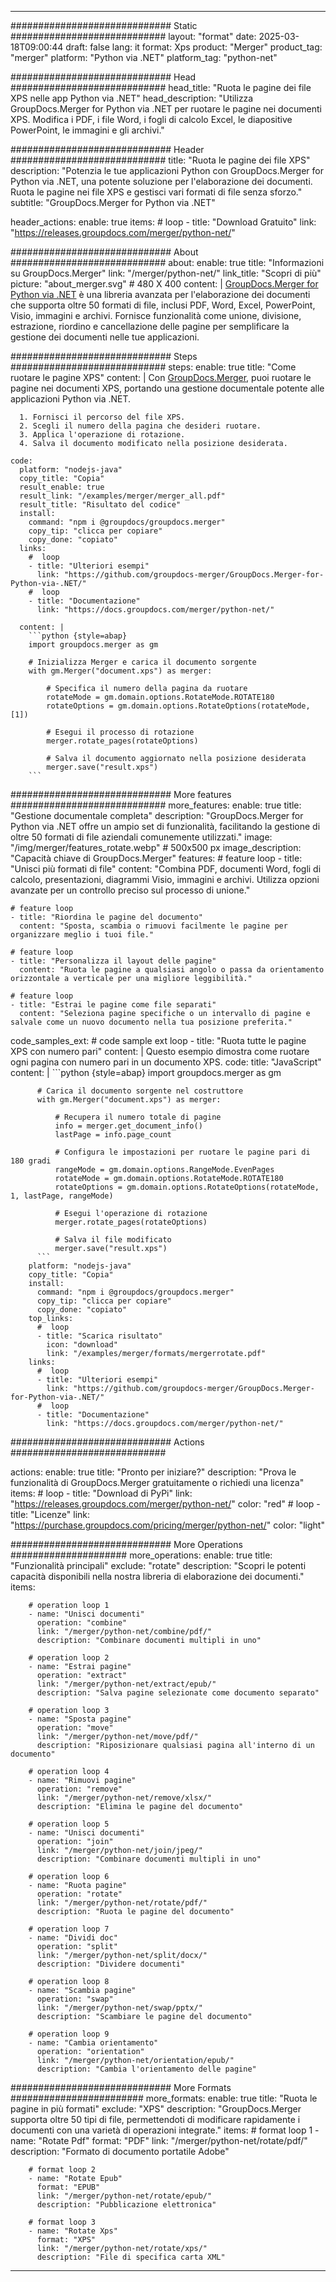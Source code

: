 
---
############################# Static ############################
layout: "format"
date:  2025-03-18T09:00:44
draft: false
lang: it
format: Xps
product: "Merger"
product_tag: "merger"
platform: "Python via .NET"
platform_tag: "python-net"

############################# Head ############################
head_title: "Ruota le pagine dei file XPS nelle app Python via .NET"
head_description: "Utilizza GroupDocs.Merger for Python via .NET per ruotare le pagine nei documenti XPS. Modifica i PDF, i file Word, i fogli di calcolo Excel, le diapositive PowerPoint, le immagini e gli archivi."

############################# Header ############################
title: "Ruota le pagine dei file XPS" 
description: "Potenzia le tue applicazioni Python con GroupDocs.Merger for Python via .NET, una potente soluzione per l'elaborazione dei documenti. Ruota le pagine nei file XPS e gestisci vari formati di file senza sforzo."
subtitle: "GroupDocs.Merger for Python via .NET" 

header_actions:
  enable: true
  items:
    #  loop
    - title: "Download Gratuito"
      link: "https://releases.groupdocs.com/merger/python-net/"
      
############################# About ############################
about:
    enable: true
    title: "Informazioni su GroupDocs.Merger"
    link: "/merger/python-net/"
    link_title: "Scopri di più"
    picture: "about_merger.svg" # 480 X 400
    content: |
       [GroupDocs.Merger for Python via .NET](/merger/python-net/) è una libreria avanzata per l'elaborazione dei documenti che supporta oltre 50 formati di file, inclusi PDF, Word, Excel, PowerPoint, Visio, immagini e archivi. Fornisce funzionalità come unione, divisione, estrazione, riordino e cancellazione delle pagine per semplificare la gestione dei documenti nelle tue applicazioni.

############################# Steps ############################
steps:
    enable: true
    title: "Come ruotare le pagine XPS"
    content: |
      Con [GroupDocs.Merger](/merger/python-net/), puoi ruotare le pagine nei documenti XPS, portando una gestione documentale potente alle applicazioni Python via .NET.
      
      1. Fornisci il percorso del file XPS.
      2. Scegli il numero della pagina che desideri ruotare.
      3. Applica l'operazione di rotazione.
      4. Salva il documento modificato nella posizione desiderata.
   
    code:
      platform: "nodejs-java"
      copy_title: "Copia"
      result_enable: true
      result_link: "/examples/merger/merger_all.pdf"
      result_title: "Risultato del codice"
      install:
        command: "npm i @groupdocs/groupdocs.merger"
        copy_tip: "clicca per copiare"
        copy_done: "copiato"
      links:
        #  loop
        - title: "Ulteriori esempi"
          link: "https://github.com/groupdocs-merger/GroupDocs.Merger-for-Python-via-.NET/"
        #  loop
        - title: "Documentazione"
          link: "https://docs.groupdocs.com/merger/python-net/"
          
      content: |
        ```python {style=abap}
        import groupdocs.merger as gm

        # Inizializza Merger e carica il documento sorgente
        with gm.Merger("document.xps") as merger:
            
            # Specifica il numero della pagina da ruotare
            rotateMode = gm.domain.options.RotateMode.ROTATE180
            rotateOptions = gm.domain.options.RotateOptions(rotateMode, [1])

            # Esegui il processo di rotazione
            merger.rotate_pages(rotateOptions)

            # Salva il documento aggiornato nella posizione desiderata
            merger.save("result.xps")
        ```            

############################# More features ############################
more_features:
  enable: true
  title: "Gestione documentale completa"
  description: "GroupDocs.Merger for Python via .NET offre un ampio set di funzionalità, facilitando la gestione di oltre 50 formati di file aziendali comunemente utilizzati."
  image: "/img/merger/features_rotate.webp" # 500x500 px
  image_description: "Capacità chiave di GroupDocs.Merger"
  features:
    # feature loop
    - title: "Unisci più formati di file"
      content: "Combina PDF, documenti Word, fogli di calcolo, presentazioni, diagrammi Visio, immagini e archivi. Utilizza opzioni avanzate per un controllo preciso sul processo di unione."

    # feature loop
    - title: "Riordina le pagine del documento"
      content: "Sposta, scambia o rimuovi facilmente le pagine per organizzare meglio i tuoi file."

    # feature loop
    - title: "Personalizza il layout delle pagine"
      content: "Ruota le pagine a qualsiasi angolo o passa da orientamento orizzontale a verticale per una migliore leggibilità."

    # feature loop
    - title: "Estrai le pagine come file separati"
      content: "Seleziona pagine specifiche o un intervallo di pagine e salvale come un nuovo documento nella tua posizione preferita."
      
  code_samples_ext:
    # code sample ext loop
    - title: "Ruota tutte le pagine XPS con numero pari"
      content: |
        Questo esempio dimostra come ruotare ogni pagina con numero pari in un documento XPS.
      code:
        title: "JavaScript"
        content: |
          ```python {style=abap}
          import groupdocs.merger as gm
          
          # Carica il documento sorgente nel costruttore
          with gm.Merger("document.xps") as merger:
            
              # Recupera il numero totale di pagine
              info = merger.get_document_info()
              lastPage = info.page_count

              # Configura le impostazioni per ruotare le pagine pari di 180 gradi
              rangeMode = gm.domain.options.RangeMode.EvenPages
              rotateMode = gm.domain.options.RotateMode.ROTATE180
              rotateOptions = gm.domain.options.RotateOptions(rotateMode, 1, lastPage, rangeMode)
          
              # Esegui l'operazione di rotazione
              merger.rotate_pages(rotateOptions)

              # Salva il file modificato
              merger.save("result.xps")
          ```
        platform: "nodejs-java"
        copy_title: "Copia"
        install:
          command: "npm i @groupdocs/groupdocs.merger"
          copy_tip: "clicca per copiare"
          copy_done: "copiato"
        top_links:
          #  loop
          - title: "Scarica risultato"
            icon: "download"
            link: "/examples/merger/formats/mergerrotate.pdf"
        links:
          #  loop
          - title: "Ulteriori esempi"
            link: "https://github.com/groupdocs-merger/GroupDocs.Merger-for-Python-via-.NET/"
          #  loop
          - title: "Documentazione"
            link: "https://docs.groupdocs.com/merger/python-net/"
            

            


############################# Actions ############################

actions:
  enable: true
  title: "Pronto per iniziare?"
  description: "Prova le funzionalità di GroupDocs.Merger gratuitamente o richiedi una licenza"
  items:
    #  loop
    - title: "Download di PyPi"
      link: "https://releases.groupdocs.com/merger/python-net/"
      color: "red"
        #  loop
    - title: "Licenze"
      link: "https://purchase.groupdocs.com/pricing/merger/python-net/"
      color: "light"


############################# More Operations #####################
more_operations:
    enable: true
    title: "Funzionalità principali"
    exclude: "rotate"
    description: "Scopri le potenti capacità disponibili nella nostra libreria di elaborazione dei documenti."
    items: 
          
        # operation loop 1
        - name: "Unisci documenti"
          operation: "combine"
          link: "/merger/python-net/combine/pdf/"
          description: "Combinare documenti multipli in uno"

        # operation loop 2
        - name: "Estrai pagine"
          operation: "extract"
          link: "/merger/python-net/extract/epub/"
          description: "Salva pagine selezionate come documento separato"

        # operation loop 3
        - name: "Sposta pagine"
          operation: "move"
          link: "/merger/python-net/move/pdf/"
          description: "Riposizionare qualsiasi pagina all'interno di un documento"

        # operation loop 4
        - name: "Rimuovi pagine"
          operation: "remove"
          link: "/merger/python-net/remove/xlsx/"
          description: "Elimina le pagine del documento"

        # operation loop 5
        - name: "Unisci documenti"
          operation: "join"
          link: "/merger/python-net/join/jpeg/"
          description: "Combinare documenti multipli in uno"

        # operation loop 6
        - name: "Ruota pagine"
          operation: "rotate"
          link: "/merger/python-net/rotate/pdf/"
          description: "Ruota le pagine del documento"

        # operation loop 7
        - name: "Dividi doc"
          operation: "split"
          link: "/merger/python-net/split/docx/"
          description: "Dividere documenti"

        # operation loop 8
        - name: "Scambia pagine"
          operation: "swap"
          link: "/merger/python-net/swap/pptx/"
          description: "Scambiare le pagine del documento"

        # operation loop 9
        - name: "Cambia orientamento"
          operation: "orientation"
          link: "/merger/python-net/orientation/epub/"
          description: "Cambia l'orientamento delle pagine"
          
        
          
############################# More Formats ########################
more_formats:
    enable: true
    title: "Ruota le pagine in più formati"
    exclude: "XPS"
    description: "GroupDocs.Merger supporta oltre 50 tipi di file, permettendoti di modificare rapidamente i documenti con una varietà di operazioni integrate."
    items: 
        # format loop 1
        - name: "Rotate Pdf"
          format: "PDF"
          link: "/merger/python-net/rotate/pdf/"
          description: "Formato di documento portatile Adobe"

        # format loop 2
        - name: "Rotate Epub"
          format: "EPUB"
          link: "/merger/python-net/rotate/epub/"
          description: "Pubblicazione elettronica"

        # format loop 3
        - name: "Rotate Xps"
          format: "XPS"
          link: "/merger/python-net/rotate/xps/"
          description: "File di specifica carta XML"


---